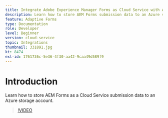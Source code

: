 ```yaml
---
title: Integrate Adobe Experience Manager Forms as Cloud Service with Azure storage
description: Learn how to store AEM Forms submission data to an Azure storage account.
feature: Adaptive Forms
type: Documentation
role: Developer
level: Beginner
version: cloud-service
topic: Integrations
thumbnail: 331891.jpg
kt: 8474
exl-id: 1761736c-5e36-4f30-aa42-9caa49d589f9
---
```

# Introduction

Learn how to store AEM Forms as a Cloud Service submission data to an Azure storage account.

>[!VIDEO](https://video.tv.adobe.com/v/331891/?quality=12&learn=on)
